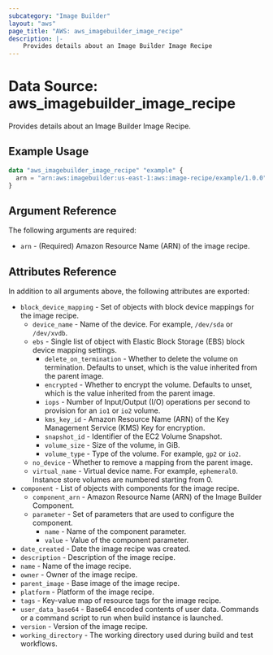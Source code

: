 ```yaml
---
subcategory: "Image Builder"
layout: "aws"
page_title: "AWS: aws_imagebuilder_image_recipe"
description: |-
    Provides details about an Image Builder Image Recipe
---
```


# Data Source: aws_imagebuilder_image_recipe

Provides details about an Image Builder Image Recipe.

## Example Usage

```terraform
data "aws_imagebuilder_image_recipe" "example" {
  arn = "arn:aws:imagebuilder:us-east-1:aws:image-recipe/example/1.0.0"
}
```

## Argument Reference

The following arguments are required:

* `arn` - (Required) Amazon Resource Name (ARN) of the image recipe.

## Attributes Reference

In addition to all arguments above, the following attributes are exported:

* `block_device_mapping` - Set of objects with block device mappings for the image recipe.
    * `device_name` - Name of the device. For example, `/dev/sda` or `/dev/xvdb`.
    * `ebs` - Single list of object with Elastic Block Storage (EBS) block device mapping settings.
        * `delete_on_termination` - Whether to delete the volume on termination. Defaults to unset, which is the value inherited from the parent image.
        * `encrypted` - Whether to encrypt the volume. Defaults to unset, which is the value inherited from the parent image.
        * `iops` - Number of Input/Output (I/O) operations per second to provision for an `io1` or `io2` volume.
        * `kms_key_id` - Amazon Resource Name (ARN) of the Key Management Service (KMS) Key for encryption.
        * `snapshot_id` - Identifier of the EC2 Volume Snapshot.
        * `volume_size` - Size of the volume, in GiB.
        * `volume_type` - Type of the volume. For example, `gp2` or `io2`.
    * `no_device` - Whether to remove a mapping from the parent image.
    * `virtual_name` - Virtual device name. For example, `ephemeral0`. Instance store volumes are numbered starting from 0.
* `component` - List of objects with components for the image recipe.
    * `component_arn` - Amazon Resource Name (ARN) of the Image Builder Component.
    * `parameter` - Set of parameters that are used to configure the component.
        * `name` - Name of the component parameter.
        * `value` - Value of the component parameter.
* `date_created` - Date the image recipe was created.
* `description` - Description of the image recipe.
* `name` - Name of the image recipe.
* `owner` - Owner of the image recipe.
* `parent_image` - Base image of the image recipe.
* `platform` - Platform of the image recipe.
* `tags` - Key-value map of resource tags for the image recipe.
* `user_data_base64` - Base64 encoded contents of user data. Commands or a command script to run when build instance is launched.
* `version` - Version of the image recipe.
* `working_directory` - The working directory used during build and test workflows.
